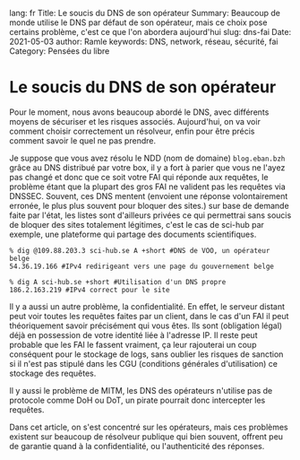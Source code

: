 lang: fr
Title: Le soucis du DNS de son opérateur
Summary: Beaucoup de monde utilise le DNS par défaut de son opérateur, mais ce choix pose certains problème, c'est ce que l'on abordera aujourd'hui
slug: dns-fai
Date: 2021-05-03
author: Ramle
keywords: DNS, network, réseau, sécurité, fai
Category: Pensées du libre

# Le soucis du DNS de son opérateur

Pour le moment, nous avons beaucoup abordé le DNS, avec différents moyens de sécuriser et les risques associés. Aujourd'hui, on va voir comment choisir correctement un résolveur, enfin pour être précis comment savoir le quel ne pas prendre.

Je suppose que vous avez résolu le NDD (nom de domaine) `blog.eban.bzh` grâce au DNS distribué par votre box, il y a fort à parier que vous ne l'ayez pas changé et donc que ce soit votre FAI qui réponde aux requêtes, le problème étant que la plupart des gros FAI ne valident pas les requêtes via DNSSEC. Souvent, ces DNS mentent (envoient une réponse volontairement erronée, le plus plus souvent pour bloquer des sites.) sur base de demande faite par l'état, les listes sont d'ailleurs privées ce qui permettrai sans soucis de bloquer des sites totalement légitimes, c'est le cas de sci-hub par exemple, une plateforme qui partage des documents scientifiques.
```
% dig @109.88.203.3 sci-hub.se A +short #DNS de VOO, un opérateur belge
54.36.19.166 #IPv4 redirigeant vers une page du gouvernement belge
```
```
% dig A sci-hub.se +short #Utilisation d'un DNS propre
186.2.163.219 #IPv4 correct pour le site
```

Il y a aussi un autre problème, la confidentialité. En effet, le serveur distant peut voir toutes les requêtes faites par un client, dans le cas d'un FAI il peut théoriquement savoir précisément qui vous êtes. Ils sont (obligation légal) déjà en possession de votre identité liée à l'adresse IP. Il reste peut probable que les FAI le fassent vraiment, ça leur rajouterai un coup conséquent pour le stockage de logs, sans oublier les risques de sanction si il n'est pas stipulé dans les CGU (conditions générales d'utilisation) ce stockage des requêtes.

Il y aussi le problème de MITM, les DNS des opérateurs n'utilise pas de protocole comme DoH ou DoT, un pirate pourrait donc intercepter les requêtes.

Dans cet article, on s'est concentré sur les opérateurs, mais ces problèmes existent sur beaucoup de résolveur publique qui bien souvent, offrent peu de garantie quand à la confidentialité, ou l'authenticité des réponses.
